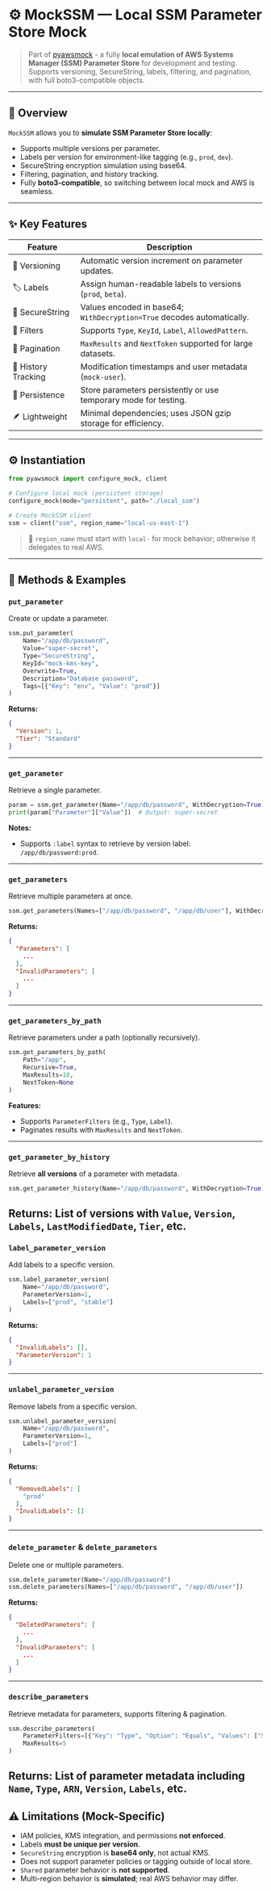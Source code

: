 # ⚙️ MockSSM — Local SSM Parameter Store Mock

> Part of [pyawsmock](../../README.md) - a fully **local emulation of AWS Systems Manager (SSM) Parameter Store** for
> development and testing.
> Supports versioning, SecureString, labels, filtering, and pagination, with full boto3-compatible objects.

---

## 🌿 Overview

`MockSSM` allows you to **simulate SSM Parameter Store locally**:

- Supports multiple versions per parameter.
- Labels per version for environment-like tagging (e.g., `prod`, `dev`).
- SecureString encryption simulation using base64.
- Filtering, pagination, and history tracking.
- Fully **boto3-compatible**, so switching between local mock and AWS is seamless.

---

## ✨ Key Features

| Feature             | Description                                                             |
|---------------------|-------------------------------------------------------------------------|
| 🧱 Versioning	      | Automatic version increment on parameter updates.                       |
| 🏷️ Labels          | 	Assign human-readable labels to versions (`prod`, `beta`).             |
| 🔐 SecureString     | 	Values encoded in base64; `WithDecryption=True` decodes automatically. |
| 🔎 Filters          | 	Supports `Type`, `KeyId`, `Label`, `AllowedPattern`.                   |
| 📜 Pagination       | 	`MaxResults` and `NextToken` supported for large datasets.             |
| 🧾 History Tracking | 	Modification timestamps and user metadata (`mock-user`).               |
| 💾 Persistence      | 	Store parameters persistently or use temporary mode for testing.       |
| 🪶 Lightweight      | 	Minimal dependencies; uses JSON gzip storage for efficiency.           |

---

## ⚙️ Instantiation

```python
from pyawsmock import configure_mock, client

# Configure local mock (persistent storage)
configure_mock(mode="persistent", path="./local_ssm")

# Create MockSSM client
ssm = client("ssm", region_name="local-us-east-1")
```

> 🔑 `region_name` must start with `local-` for mock behavior; otherwise it delegates to real AWS.
---

## 🧰 Methods & Examples

### `put_parameter`

Create or update a parameter.

```python
ssm.put_parameter(
    Name="/app/db/password",
    Value="super-secret",
    Type="SecureString",
    KeyId="mock-kms-key",
    Overwrite=True,
    Description="Database password",
    Tags=[{"Key": "env", "Value": "prod"}]
)
```

**Returns:**

```json
{
  "Version": 1,
  "Tier": "Standard"
}
```

---

### `get_parameter`

Retrieve a single parameter.

```python
param = ssm.get_parameter(Name="/app/db/password", WithDecryption=True)
print(param["Parameter"]["Value"])  # Output: super-secret
```

**Notes:**

- Supports `:label` syntax to retrieve by version label: `/app/db/password:prod`.

---

### `get_parameters`

Retrieve multiple parameters at once.

```python
ssm.get_parameters(Names=["/app/db/password", "/app/db/user"], WithDecryption=True)
```

**Returns:**

```json
{
  "Parameters": [
    ...
  ],
  "InvalidParameters": [
    ...
  ]
}
```

---

### `get_parameters_by_path`

Retrieve parameters under a path (optionally recursively).

```python
ssm.get_parameters_by_path(
    Path="/app",
    Recursive=True,
    MaxResults=10,
    NextToken=None
)
```

**Features:**

- Supports `ParameterFilters` (e.g., `Type`, `Label`).
- Paginates results with `MaxResults` and `NextToken`.

---

### `get_parameter_by_history`

Retrieve **all versions** of a parameter with metadata.

```python
ssm.get_parameter_history(Name="/app/db/password", WithDecryption=True)
```

**Returns:**
List of versions with `Value`, `Version`, `Labels`, `LastModifiedDate`, `Tier`, etc.
---

### `label_parameter_version`

Add labels to a specific version.

```python
ssm.label_parameter_version(
    Name="/app/db/password",
    ParameterVersion=1,
    Labels=["prod", "stable"]
)
```

**Returns:**

```json
{
  "InvalidLabels": [],
  "ParameterVersion": 1
}
```

---

### `unlabel_parameter_version`

Remove labels from a specific version.

```python
ssm.unlabel_parameter_version(
    Name="/app/db/password",
    ParameterVersion=1,
    Labels=["prod"]
)
```

**Returns:**

```json
{
  "RemovedLabels": [
    "prod"
  ],
  "InvalidLabels": []
}
```

---

### `delete_parameter` & `delete_parameters`

Delete one or multiple parameters.

```python
ssm.delete_parameter(Name="/app/db/password")
ssm.delete_parameters(Names=["/app/db/password", "/app/db/user"])
```

**Returns:**

```json
{
  "DeletedParameters": [
    ...
  ],
  "InvalidParameters": [
    ...
  ]
}
```

---

### `describe_parameters`

Retrieve metadata for parameters, supports filtering & pagination.

```python
ssm.describe_parameters(
    ParameterFilters=[{"Key": "Type", "Option": "Equals", "Values": ["SecureString"]}],
    MaxResults=5
)
```

**Returns:**
List of parameter metadata including `Name`, `Type`, `ARN`, `Version`, `Labels`, etc.
---

## ⚠️ Limitations (Mock-Specific)

- IAM policies, KMS integration, and permissions **not enforced**.
- Labels **must be unique per version**.
- `SecureString` encryption is **base64 only**, not actual KMS.
- Does not support parameter policies or tagging outside of local store.
- `Shared` parameter behavior is **not supported**.
- Multi-region behavior is **simulated**; real AWS behavior may differ.